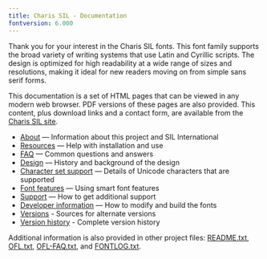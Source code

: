 ```yaml
---
title: Charis SIL - Documentation
fontversion: 6.000
---
```


Thank you for your interest in the Charis SIL fonts. This font family supports the broad variety of writing systems that use Latin and Cyrillic scripts. The design is optimized for high readability at a wide range of sizes and resolutions, making it ideal for new readers moving on from simple sans serif forms. 

This documentation is a set of HTML pages that can be viewed in any modern web browser. PDF versions of these pages are also provided. This content, plus download links and a contact form, are available from the [Charis SIL site](https://software.sil.org/charis/).


- [About](about.md) — Information about this project and SIL International
- [Resources](resources.md) — Help with installation and use
- [FAQ](faq.md) — Common questions and answers
- [Design](design.md) — History and background of the design
- [Character set support](charset.md) — Details of Unicode characters that are supported
- [Font features](features.md) — Using smart font features
- [Support](support.md) — How to get additional support
- [Developer information](developer.md) — How to modify and build the fonts
- [Versions](versions.md) - Sources for alternate versions
- [Version history](history.md) - Complete version history

Additional information is also provided in other project files: [README.txt](../README.txt), [OFL.txt](../OFL.txt), [OFL-FAQ.txt](../OFL-FAQ.txt), and [FONTLOG.txt](../FONTLOG.txt).

